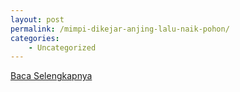 ```yaml
---
layout: post
permalink: /mimpi-dikejar-anjing-lalu-naik-pohon/
categories:
    - Uncategorized
---
```


[Baca Selengkapnya](/01)